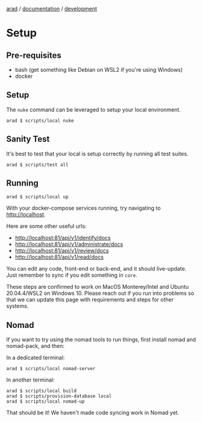 [arad](../../../../) / [documentation](../README.md) / [development](./README.md)

# Setup

## Pre-requisites

- bash (get something like Debian on WSL2 if you're using Windows)
- docker

## Setup

The `nuke` command can be leveraged to setup your local environment.

```
arad $ scripts/local nuke
```

## Sanity Test

It's best to test that your local is setup correctly by running all test suites.

```
arad $ scripts/test all
```

## Running

```
arad $ scripts/local up
```

With your docker-compose services running, try navigating to [http://localhost](http://localhost).

Here are some other useful urls:

- [http://localhost:81/api/v1/identify/docs](http://localhost:81/api/v1/identify/docs)
- [http://localhost:81/api/v1/administrate/docs](http://localhost:81/api/v1/administrate/docs)
- [http://localhost:81/api/v1/review/docs](http://localhost:81/api/v1/review/docs)
- [http://localhost:81/api/v1/read/docs](http://localhost:81/api/v1/read/docs)

You can edit any code, front-end or back-end, and it should live-update. Just remember to sync if you edit something in
`core`.

These steps are confirmed to work on MacOS Monterey/Intel and Ubuntu 20.04.4/WSL2 on Windows 10. Please reach out if
you run into problems so that we can update this page with requirements and steps for other systems.

## Nomad

If you want to try using the nomad tools to run things, first install nomad and nomad-pack, and then:

In a dedicated terminal:
```
arad $ scripts/local nomad-server
```

In another terminal:
```
arad $ scripts/local build
arad $ scripts/provision-database local
arad $ scripts/local nomad-up
```

That should be it! We haven't made code syncing work in Nomad yet.
